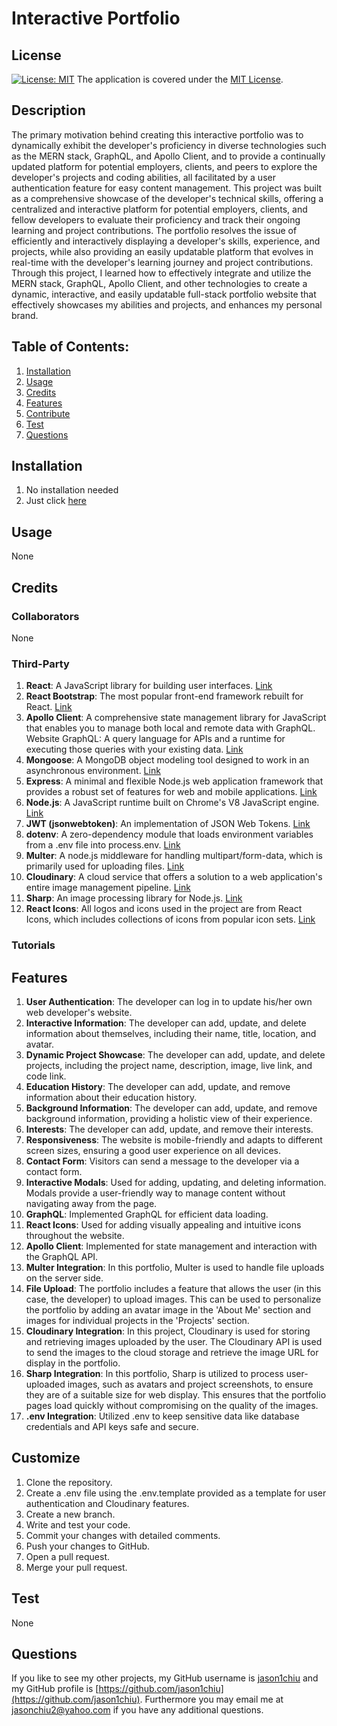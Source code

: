 # Interactive Portfolio
## License
[![License: MIT](https://img.shields.io/badge/License-MIT-yellow.svg)](https://opensource.org/licenses/MIT) The application is covered under the [MIT License](https://opensource.org/licenses/MIT).
## Description
The primary motivation behind creating this interactive portfolio was to dynamically exhibit the developer's proficiency in diverse technologies such as the MERN stack, GraphQL, and Apollo Client, and to provide a continually updated platform for potential employers, clients, and peers to explore the developer's projects and coding abilities, all facilitated by a user authentication feature for easy content management. This project was built as a comprehensive showcase of the developer's technical skills, offering a centralized and interactive platform for potential employers, clients, and fellow developers to evaluate their proficiency and track their ongoing learning and project contributions. The portfolio resolves the issue of efficiently and interactively displaying a developer's skills, experience, and projects, while also providing an easily updatable platform that evolves in real-time with the developer's learning journey and project contributions. Through this project, I learned how to effectively integrate and utilize the MERN stack, GraphQL, Apollo Client, and other technologies to create a dynamic, interactive, and easily updatable full-stack portfolio website that effectively showcases my abilities and projects, and enhances my personal brand.
## Table of Contents:
1. [Installation](#installation)
2. [Usage](#usage)
3. [Credits](#credits)
4. [Features](#features)
5. [Contribute](#contribute)
6. [Test](#test)
7. [Questions](#questions)

## Installation
1. No installation needed
2. Just click [here](https://interactive-portfolio-5a088c912029.herokuapp.com/)


## Usage
None

## Credits
### Collaborators
None
### Third-Party

1. **React**: A JavaScript library for building user interfaces. [Link](https://react.dev)
2. **React Bootstrap**: The most popular front-end framework rebuilt for React. [Link](https://react-bootstrap.github.io)
3. **Apollo Client**: A comprehensive state management library for JavaScript that enables you to manage both local and remote data with GraphQL. Website
GraphQL: A query language for APIs and a runtime for executing those queries with your existing data. [Link](https://www.apollographql.com/docs/react/)
4. **Mongoose**: A MongoDB object modeling tool designed to work in an asynchronous environment. [Link](https://mongoosejs.com)
5. **Express**: A minimal and flexible Node.js web application framework that provides a robust set of features for web and mobile applications. [Link](https://mongoosejs.com)
6. **Node.js**: A JavaScript runtime built on Chrome's V8 JavaScript engine. [Link](https://nodejs.org/en)
7. **JWT (jsonwebtoken)**: An implementation of JSON Web Tokens. [Link](https://www.npmjs.com/package/jsonwebtoken)
9. **dotenv**: A zero-dependency module that loads environment variables from a .env file into process.env. [Link](https://www.npmjs.com/package/dotenv)
10. **Multer**: A node.js middleware for handling multipart/form-data, which is primarily used for uploading files. [Link](https://www.npmjs.com/package/multer)
11. **Cloudinary**: A cloud service that offers a solution to a web application's entire image management pipeline. [Link](https://cloudinary.com)
12. **Sharp**: An image processing library for Node.js. [Link](https://sharp.pixelplumbing.com)
13. **React Icons**: All logos and icons used in the project are from React Icons, which includes collections of icons from popular icon sets. [Link](https://react-icons.github.io/react-icons/)

### Tutorials

## Features

1. **User Authentication**: The developer can log in to update his/her own web developer's website.
2. **Interactive Information**: The developer can add, update, and delete information about themselves, including their name, title, location, and avatar.
3. **Dynamic Project Showcase**: The developer can add, update, and delete projects, including the project name, description, image, live link, and code link.
4. **Education History**: The developer can add, update, and remove information about their education history.
5. **Background Information**: The developer can add, update, and remove background information, providing a holistic view of their experience.
6. **Interests**: The developer can add, update, and remove their interests.
7. **Responsiveness**: The website is mobile-friendly and adapts to different screen sizes, ensuring a good user experience on all devices.
8. **Contact Form**: Visitors can send a message to the developer via a contact form.
9. **Interactive Modals**: Used for adding, updating, and deleting information. Modals provide a user-friendly way to manage content without navigating away from the page.
10. **GraphQL**: Implemented GraphQL for efficient data loading.
11. **React Icons**: Used for adding visually appealing and intuitive icons throughout the website.
12. **Apollo Client**: Implemented for state management and interaction with the GraphQL API.
13. **Multer Integration**: In this portfolio, Multer is used to handle file uploads on the server side.
14. **File Upload**: The portfolio includes a feature that allows the user (in this case, the developer) to upload images. This can be used to personalize the portfolio by adding an avatar image in the 'About Me' section and images for individual projects in the 'Projects' section.
15. **Cloudinary Integration**: In this project, Cloudinary is used for storing and retrieving images uploaded by the user. The Cloudinary API is used to send the images to the cloud storage and retrieve the image URL for display in the portfolio.
16. **Sharp Integration**: In this portfolio, Sharp is utilized to process user-uploaded images, such as avatars and project screenshots, to ensure they are of a suitable size for web display. This ensures that the portfolio pages load quickly without compromising on the quality of the images.
17. **.env Integration**: Utilized .env to keep sensitive data like database credentials and API keys safe and secure.

## Customize
1. Clone the repository.
2. Create a .env file using the .env.template provided as a template for user authentication and Cloudinary features.
2. Create a new branch.
3. Write and test your code.
4. Commit your changes with detailed comments.
5. Push your changes to GitHub.
6. Open a pull request.
7. Merge your pull request.

## Test
None

## Questions
If you like to see my other projects, my GitHub username is [jason1chiu](https://github.com/jason1chiu) and my GitHub profile is [https://github.com/jason1chiu](https://github.com/jason1chiu). Furthermore you may email me at [jasonchiu2@yahoo.com](jasonchiu2@yahoo.com) if you have any additional questions.
